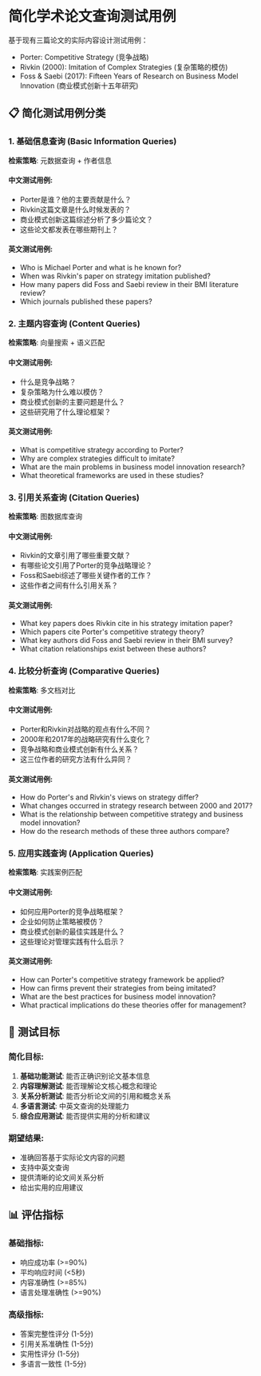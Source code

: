# 简化学术论文查询测试用例

基于现有三篇论文的实际内容设计测试用例：
- Porter: Competitive Strategy (竞争战略)
- Rivkin (2000): Imitation of Complex Strategies (复杂策略的模仿)
- Foss & Saebi (2017): Fifteen Years of Research on Business Model Innovation (商业模式创新十五年研究)

## 📋 简化测试用例分类

### 1. 基础信息查询 (Basic Information Queries)
**检索策略**: 元数据查询 + 作者信息

#### 中文测试用例:
- Porter是谁？他的主要贡献是什么？
- Rivkin这篇文章是什么时候发表的？
- 商业模式创新这篇综述分析了多少篇论文？
- 这些论文都发表在哪些期刊上？

#### 英文测试用例:
- Who is Michael Porter and what is he known for?
- When was Rivkin's paper on strategy imitation published?
- How many papers did Foss and Saebi review in their BMI literature review?
- Which journals published these papers?

### 2. 主题内容查询 (Content Queries)
**检索策略**: 向量搜索 + 语义匹配

#### 中文测试用例:
- 什么是竞争战略？
- 复杂策略为什么难以模仿？
- 商业模式创新的主要问题是什么？
- 这些研究用了什么理论框架？

#### 英文测试用例:
- What is competitive strategy according to Porter?
- Why are complex strategies difficult to imitate?
- What are the main problems in business model innovation research?
- What theoretical frameworks are used in these studies?

### 3. 引用关系查询 (Citation Queries)
**检索策略**: 图数据库查询

#### 中文测试用例:
- Rivkin的文章引用了哪些重要文献？
- 有哪些论文引用了Porter的竞争战略理论？
- Foss和Saebi综述了哪些关键作者的工作？
- 这些作者之间有什么引用关系？

#### 英文测试用例:
- What key papers does Rivkin cite in his strategy imitation paper?
- Which papers cite Porter's competitive strategy theory?
- What key authors did Foss and Saebi review in their BMI survey?
- What citation relationships exist between these authors?

### 4. 比较分析查询 (Comparative Queries)
**检索策略**: 多文档对比

#### 中文测试用例:
- Porter和Rivkin对战略的观点有什么不同？
- 2000年和2017年的战略研究有什么变化？
- 竞争战略和商业模式创新有什么关系？
- 这三位作者的研究方法有什么异同？

#### 英文测试用例:
- How do Porter's and Rivkin's views on strategy differ?
- What changes occurred in strategy research between 2000 and 2017?
- What is the relationship between competitive strategy and business model innovation?
- How do the research methods of these three authors compare?

### 5. 应用实践查询 (Application Queries)
**检索策略**: 实践案例匹配

#### 中文测试用例:
- 如何应用Porter的竞争战略框架？
- 企业如何防止策略被模仿？
- 商业模式创新的最佳实践是什么？
- 这些理论对管理实践有什么启示？

#### 英文测试用例:
- How can Porter's competitive strategy framework be applied?
- How can firms prevent their strategies from being imitated?
- What are the best practices for business model innovation?
- What practical implications do these theories offer for management?

## 🎯 测试目标

### 简化目标:
1. **基础功能测试**: 能否正确识别论文基本信息
2. **内容理解测试**: 能否理解论文核心概念和理论
3. **关系分析测试**: 能否分析论文间的引用和概念关系
4. **多语言测试**: 中英文查询的处理能力
5. **综合应用测试**: 能否提供实用的分析和建议

### 期望结果:
- 准确回答基于实际论文内容的问题
- 支持中英文查询
- 提供清晰的论文间关系分析
- 给出实用的应用建议

## 📊 评估指标

### 基础指标:
- 响应成功率 (>=90%)
- 平均响应时间 (<5秒)
- 内容准确性 (>=85%)
- 语言处理准确性 (>=90%)

### 高级指标:
- 答案完整性评分 (1-5分)
- 引用关系准确性 (1-5分)
- 实用性评分 (1-5分)
- 多语言一致性 (1-5分) 